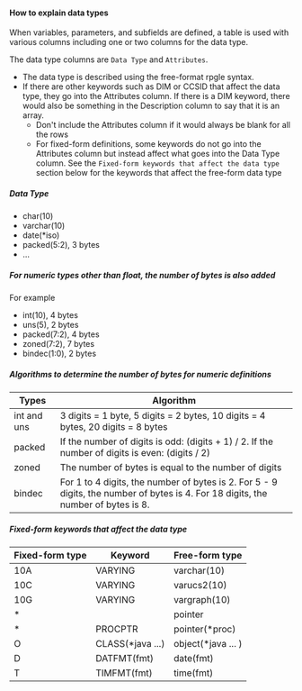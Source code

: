 #### How to explain data types

When variables, parameters, and subfields are defined, a table is used with various columns including one or two columns for the data type.

The data type columns are `Data Type` and `Attributes`.

- The data type is described using the free-format rpgle syntax. 
- If there are other keywords such as DIM or CCSID that affect the data type, they go into the Attributes column. If there is a DIM keyword, there would also be something in the Description column to say that it is an array.
  - Don't include the Attributes column if it would always be blank for all the rows
  - For fixed-form definitions, some keywords do not go into the Attributes column but instead affect what goes into the Data Type column. See the `Fixed-form keywords that affect the data type` section below for the keywords that affect the free-form data type

##### Data Type

- char(10)
- varchar(10)
- date(*iso)
- packed(5:2), 3 bytes
- ...

##### For numeric types other than float, the number of bytes is also added

For example
- int(10), 4 bytes
- uns(5), 2 bytes
- packed(7:2), 4 bytes
- zoned(7:2), 7 bytes
- bindec(1:0), 2 bytes

##### Algorithms to determine the number of bytes for numeric definitions

| Types | Algorithm |
|------|-----------|
| int and uns | 3 digits = 1 byte, 5 digits = 2 bytes, 10 digits = 4 bytes, 20 digits = 8 bytes |
| packed | If the number of digits is odd: (digits + 1) / 2. If the number of digits is even: (digits / 2)
| zoned | The number of bytes is equal to the number of digits |
| bindec | For 1 to 4 digits, the number of bytes is 2. For 5 - 9 digits, the number of bytes is 4. For 18 digits, the number of bytes is 8. |

##### Fixed-form keywords that affect the data type

| Fixed-form type | Keyword | Free-form type |
|------|-------|------|
| 10A | VARYING | varchar(10) |
| 10C | VARYING | varucs2(10) |
| 10G | VARYING | vargraph(10) |
| * |   | pointer |
| * | PROCPTR | pointer(*proc) |
| O | CLASS(*java ...) | object(*java ... ) |
| D | DATFMT(fmt) | date(fmt) |
| T | TIMFMT(fmt) | time(fmt) |
